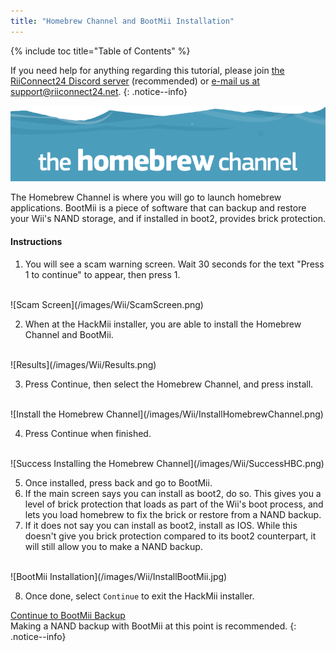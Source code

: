 ```yaml
---
title: "Homebrew Channel and BootMii Installation"
---
```


{% include toc title="Table of Contents" %}

If you need help for anything regarding this tutorial, please join [the RiiConnect24 Discord server](https://discord.gg/b4Y7jfD) (recommended) or [e-mail us at support@riiconnect24.net](mailto:support@riiconnect24.net).
{: .notice--info}

![HBC Logo](/images/hbc.png)

The Homebrew Channel is where you will go to launch homebrew applications.
BootMii is a piece of software that can backup and restore your Wii's NAND storage, and if installed in boot2, provides brick protection.

#### Instructions

1. You will see a scam warning screen. Wait 30 seconds for the text "Press 1 to continue" to appear, then press 1.
<br>
![Scam Screen](/images/Wii/ScamScreen.png)

2. When at the HackMii installer, you are able to install the Homebrew Channel and BootMii.
<br>
![Results](/images/Wii/Results.png)

3. Press Continue, then select the Homebrew Channel, and press install.
<br>
![Install the Homebrew Channel](/images/Wii/InstallHomebrewChannel.png)

4. Press Continue when finished.
<br>
![Success Installing the Homebrew Channel](/images/Wii/SuccessHBC.png)

5. Once installed, press back and go to BootMii.
6. If the main screen says you can install as boot2, do so. This gives you a level of brick protection that loads as part of the Wii's boot process, and lets you load homebrew to fix the brick or restore from a NAND backup.
7. If it does not say you can install as boot2, install as IOS. While this doesn't give you brick protection compared to its boot2 counterpart, it will still allow you to make a NAND backup.
<br>
![BootMii Installation](/images/Wii/InstallBootMii.jpg)

8. Once done, select `Continue` to exit the HackMii installer.

[Continue to BootMii Backup](bootmii)<br>
Making a NAND backup with BootMii at this point is recommended.
{: .notice--info}
